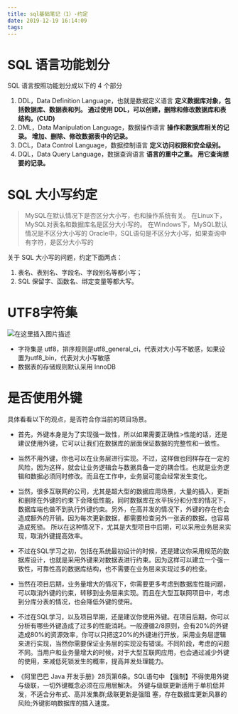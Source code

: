 ```yaml
---
title: sql基础笔记（1）-约定
date: 2019-12-19 16:14:09
tags:
---
```

# SQL 语言功能划分
SQL 语言按照功能划分成以下的 4 个部分
1. DDL，Data Definition Language，也就是数据定义语言
**定义数据库对象，包括数据库、数据表和列。
通过使用 DDL，可以创建，删除和修改数据库和表结构。(CUD)**
2. DML，Data Manipulation Language，数据操作语言
**操作和数据库相关的记录。
增加、删除、修改数据表中的记录。**
3. DCL，Data Control Language，数据控制语言
**定义访问权限和安全级别。**
4. DQL，Data Query Language，数据查询语言
**语言的重中之重。
用它查询想要的记录。**

# SQL 大小写约定
> MySQL在默认情况下是否区分大小写，也和操作系统有关。
> 在Linux下，MySQL对表名和数据库名是区分大小写的。
> 在Windows下，MySQL默认情况是不区分大小写的
> Oracle中，SQL语句是不区分大小写，如果查询中有字符，是区分大小写的

关于 SQL 大小写的问题，约定下面两点：
1. 表名、表别名、字段名、字段别名等都小写；
2. SQL 保留字、函数名、绑定变量等都大写。

# UTF8字符集
![在这里插入图片描述](https://img-blog.csdnimg.cn/20191206105535310.png?x-oss-process=image/watermark,type_ZmFuZ3poZW5naGVpdGk,shadow_10,text_aHR0cHM6Ly9ibG9nLmNzZG4ubmV0L2FhMzkwNDgxOTc4,size_16,color_FFFFFF,t_70)
- 字符集是 utf8，排序规则是utf8_general_ci，代表对大小写不敏感，如果设置为utf8_bin，代表对大小写敏感
- 数据表的存储规则默认采用 InnoDB

# 是否使用外键
具体看看以下的观点，是否符合你当前的项目场景。
- 首先，外键本身是为了实现强一致性，所以如果需要正确性>性能的话，还是建议使用外键，它可以让我们在数据库的层面保证数据的完整性和一致性。

- 当然不用外键，你也可以在业务层进行实现。不过，这样做也同样存在一定的风险，因为这样，就会让业务逻辑会与数据具备一定的耦合性。也就是业务逻辑和数据必须同时修改。而且在工作中，业务层可能会经常发生变化。

- 当然，很多互联网的公司，尤其是超大型的数据应用场景，大量的插入，更新和删除在外键的约束下会降低性能，同时数据库在水平拆分和分库的情况下，数据库端也做不到执行外键约束。另外，在高并发的情况下，外键的存在也会造成额外的开销。因为每次更新数据，都需要检查另外一张表的数据，也容易造成死锁。
所以在这种情况下，尤其是大型项目中后期，可以采用业务层来实现，取消外键提高效率。

- 不过在SQL学习之初，包括在系统最初设计的时候，还是建议你采用规范的数据库设计，也就是采用外键来对数据表进行约束。因为这样可以建立一个强一致性，可靠性高的数据库结构，也不需要在业务层来实现过多的检查。

- 当然在项目后期，业务量增大的情况下，你需要更多考虑到数据库性能问题，可以取消外键的约束，转移到业务层来实现。而且在大型互联网项目中，考虑到分库分表的情况，也会降低外键的使用。

- 不过在SQL学习，以及项目早期，还是建议你使用外键。在项目后期，你可以分析有哪些外键造成了过多的性能消耗。一般遵循2/8原则，会有20%的外键造成80%的资源效率，你可以只把这20%的外键进行开放，采用业务层逻辑来进行实现，当然你需要保证业务层的实现没有错误。不同阶段，考虑的问题不同。当用户和业务量增大的时候，对于大型互联网应用，也会通过减少外键的使用，来减低死锁发生的概率，提高并发处理能力。

- 《阿里巴巴 Java 开发手册》28页第6条。SQL语句中 【强制】不得使用外键与级联，一切外键概念必须在应用层解决。 外键与级联更新适用于单机低并发，不适合分布式、高并发集群;级联更新是强阻 塞，存在数据库更新风暴的风险;外键影响数据库的插入速度。